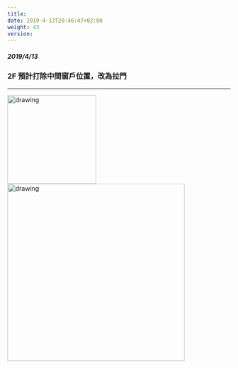 ```yaml
---
title: 
date: 2019-4-13T20:46:47+02:00
weight: 43
version: 
---
```


##### 2019/4/13 
### 2F 預計打除中間窗戶位置，改為拉門
---

<img src="experimental/image/4-13.jpg" alt="drawing" width="200"/> 
<img src="experimental/image/2f.png" alt="drawing" width="400"/> 
